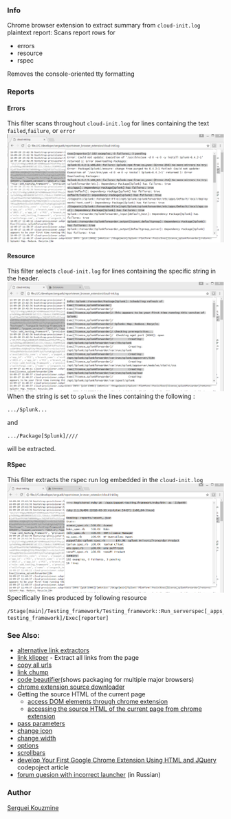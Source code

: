 ### Info
Chrome browser extension to extract summary from `cloud-init.log` plaintext report:
Scans report rows for

  * errors
  * resource
  * rspec

Removes the console-oriented tty formatting

### Reports

#### Errors

This filter scans throughout `cloud-init.log` for lines containing the text `failed`,`failure`, or `error`
![errors](https://github.com/sergueik/reportviewer_browser_extension/raw/master/screenshots/capture1.png)

#### Resource

This filter selects `cloud-init.log` for lines containing the specific string in the header.
![resource](https://github.com/sergueik/reportviewer_browser_extension/raw/master/screenshots/capture2.png)
When the string is set to `splunk` the
lines containing the following :
```
.../Splunk...
```
and
```
.../Package[Splunk]////
```
will be extracted.

#### RSpec

This filter extracts the rspec run log embedded in the `cloud-init.log`
![rspec](https://github.com/sergueik/reportviewer_browser_extension/raw/master/screenshots/capture3.png)
Specifically lines produced by following resource
```
/Stage[main]/Testing_framework/Testing_framework::Run_serverspec[_apps_puppet-testing_framework]/Exec[reporter]
```
### See Also:

  * [alternative link extractors](https://saasdiscovery.com/link-klipper-extract-all-links/)
  * [link klipper](https://chrome.google.com/webstore/detail/link-klipper-extract-all/fahollcgofmpnehocdgofnhkkchiekoo) - Extract all links from the page
  * [copy all urls](https://chrome.google.com/webstore/detail/copy-all-urls/djdmadneanknadilpjiknlnanaolmbfk)
  * [link chump](https://chrome.google.com/webstore/detail/linkclump/lfpjkncokllnfokkgpkobnkbkmelfefj)
  * [code beautifier](https://github.com/leocompson/code-beautifier)(shows packaging for multiple major browsers) 
  * [chrome extension source downloader](https://chrome.google.com/webstore/detail/extension-source-download/dlbdalfhhfecaekoakmanjflmdhmgpea)
  * Getting the source HTML of the current page
    + [access DOM elements through chrome extension](http://stackoverflow.com/questions/21314897/access-dom-elements-through-chrome-extension)
    + [accessing the source HTML of the current page from chrome extension](http://stackoverflow.com/questions/11684454/getting-the-source-html-of-the-current-page-from-chrome-extension)
  * [pass parameters](http://stackoverflow.com/questions/17567624/pass-parameter-using-executescript-chrome)
  * [change icon](http://stackoverflow.com/questions/6939974/how-i-can-change-default-icon-in-chrome-extension)
  * [change width](http://stackoverflow.com/questions/8983165/how-can-i-expand-the-popup-window-of-my-chrome-extension)
  * [options](https://developer.chrome.com/extensions/options)
  * [scrollbars](http://trac.webkit.org/export/41842/trunk/LayoutTests/scrollbars/overflow-scrollbar-combinations.html)
  * [develop Your First Google Chrome Extension Using HTML and JQuery](https://www.codeproject.com/Articles/1185723/Develop-Your-First-Google-Chrome-Extension-Using-H) codepoject article
  * [forum quesion with incorrect launcher](https://qna.habr.com/q/1326058) (in Russian)

### Author
[Serguei Kouzmine](kouzmine_serguei@yahoo.com)
